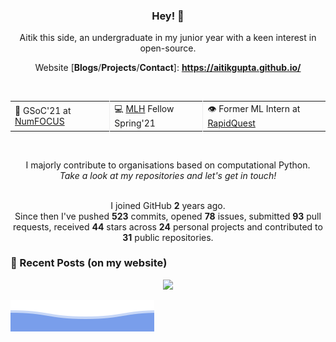 <h3 align="center"> Hey! 👋</h3>

<p align="center">
Aitik this side, an undergraduate in my junior year with a keen interest in open-source.
</p>

<p align="center">
Website [<b>Blogs</b>/<b>Projects</b>/<b>Contact</b>]:
<a href="https://aitikgupta.github.io/"> <b>https://aitikgupta.github.io/</b></a>
</p>
<br>

<table align="center">
  <tr>
    <td style="border-right: 1px solid #eeeeef;"> 🌟 GSoC'21 at <a href="https://numfocus.org/programs/google-summer-code">NumFOCUS</a></td>
    <td style="border-right: 1px solid #eeeeef;"> 💻 <a href="http://fellowship.mlh.io/">MLH</a> Fellow Spring'21 </td>
    <td> 👁️ Former ML Intern at <a href="https://www.rapidquest.in/">RapidQuest</a> </td>
  </tr>
</table>
<br>

<p align="center">
I majorly contribute to organisations based on computational Python.
<br>
<i>Take a look at my repositories and let's get in touch!</i>
<br>
<br>
</p>

<p align="center">
I joined GitHub <b>2</b> years ago.<br>
Since then I've pushed <b>523</b> commits, opened <b>78</b> issues, submitted <b>93</b> pull requests, received <b>44</b> stars across <b>24</b> personal projects and contributed to <b>31</b> public repositories.
</p>

### 📕 Recent Posts (on my website)
<!-- BLOG-POST-LIST:START -->
<!-- BLOG-POST-LIST:END -->

<p align="center">
<img src="https://visitor-badge.laobi.icu/badge?page_id=aitikgupta"/>       
</p>

![Aitik Gupta](./assets/bottom_header.svg)